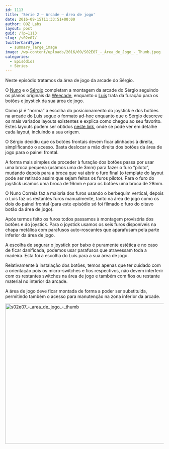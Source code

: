 ```yaml
---
id: 1113
title: 'Série 2 — Arcade — Área de jogo'
date: 2016-09-15T11:33:51+00:00
author: OOZ Labs
layout: post
guid: /?p=1113
slug: /s02e07/
twitterCardType:
  - summary_large_image
image: /wp-content/uploads/2016/09/S02E07_-_Área_de_Jogo_-_Thumb.jpeg
categories:
  - Episódios
  - Séries
---
```

Neste episódio tratamos da área de jogo da arcade do Sérgio.



O [Nuno](/equipa/nuno-correia/) e o [Sérgio](/series/serie-2/convidado-especial-sergio-bernardino/) completam a montagem da arcade do Sérgio seguindo os planos originais da [Weecade](http://www.koenigs.dk/mame/eng/stepweecade.htm), enquanto o [Luís](/equipa/luis-correia/) trata da furação para os botões e joystick da sua área de jogo.

Como já é &#8220;norma&#8221; a escolha do posicionamento do joystick e dos botões na arcade do Luís segue o formato ad-hoc enquanto que o Sérgio descreve os mais variados layouts existentes e explica como chegou ao seu favorito. Estes layouts podem ser obtidos [neste link](http://slagcoin.com/joystick/layout.html), onde se pode ver em detalhe cada layout, incluindo a sua origem.

O Sérgio decidiu que os botões frontais devem ficar alinhados à direita, simplificando o acesso. Basta deslocar a mão direita dos botões da área de jogo para o painel frontal.

A forma mais simples de proceder à furação dos botões passa por usar uma broca pequena (usámos uma de 3mm) para fazer o furo &#8220;piloto&#8221;, mudando depois para a broca que vai abrir o furo final (o template do layout pode ser retirado assim que sejam feitos os furos piloto). Para o furo do joystick usamos uma broca de 16mm e para os botões uma broca de 28mm.

O Nuno Correia faz a maioria dos furos usando o berbequim vertical, depois o Luís faz os restantes furos manualmente, tanto na área de jogo como os dois do painel frontal (para este episódio só foi filmado o furo do oitavo botão da área de jogo).

Após termos feito os furos todos passamos à montagem provisória dos botões e do joystick. Para o joystick usamos os seis furos disponíveis na chapa metálica com parafusos auto-roscantes que aparafusam pela parte inferior da área de jogo.

A escolha de segurar o joystick por baixo é puramente estética e no caso de ficar danificada, podemos usar parafusos que atravessam toda a madeira. Esta foi a escolha do Luís para a sua área de jogo.

Relativamente à instalação dos botões, temos apenas que ter cuidado com a orientação pois os micro-switches e fios respectivos, não devem interferir com os restantes switches na área de jogo e também com fios ou restante material no interior da arcade.

A área de jogo deve ficar montada de forma a poder ser substituida, permitindo também o acesso para manutenção na zona inferior da arcade.

[<img class="aligncenter size-large wp-image-1121" src="/wp-content/uploads/2016/09/S02E07_-_Área_de_Jogo_-_Thumb-1024x576.jpeg" alt="s02e07_-_area_de_jogo_-_thumb" width="792" height="446" srcset="/wp-content/uploads/2016/09/S02E07_-_Área_de_Jogo_-_Thumb-1024x576.jpeg 1024w, /wp-content/uploads/2016/09/S02E07_-_Área_de_Jogo_-_Thumb-300x169.jpeg 300w, /wp-content/uploads/2016/09/S02E07_-_Área_de_Jogo_-_Thumb-768x432.jpeg 768w" sizes="(max-width: 792px) 100vw, 792px" />](/wp-content/uploads/2016/09/S02E07_-_Área_de_Jogo_-_Thumb.jpeg)